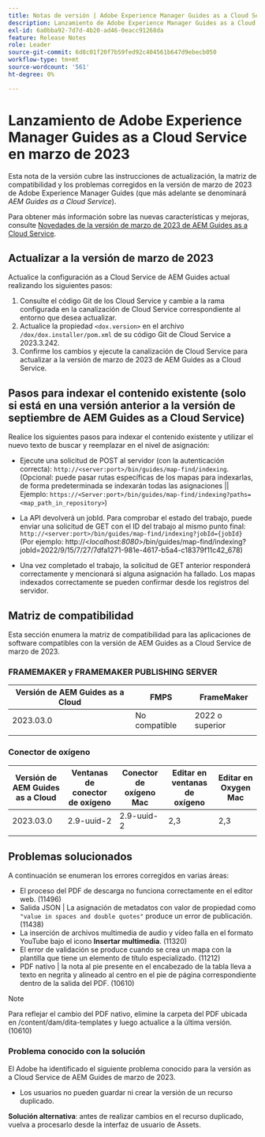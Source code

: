 ```yaml
---
title: Notas de versión | Adobe Experience Manager Guides as a Cloud Service, versión de marzo de 2023
description: Lanzamiento de Adobe Experience Manager Guides as a Cloud Service en marzo
exl-id: 6a0bba92-7d7d-4b20-ad46-0eacc91268da
feature: Release Notes
role: Leader
source-git-commit: 6d8c01f20f7b59fed92c404561b647d9ebecb050
workflow-type: tm+mt
source-wordcount: '561'
ht-degree: 0%

---
```


# Lanzamiento de Adobe Experience Manager Guides as a Cloud Service en marzo de 2023

Esta nota de la versión cubre las instrucciones de actualización, la matriz de compatibilidad y los problemas corregidos en la versión de marzo de 2023 de Adobe Experience Manager Guides (que más adelante se denominará *AEM Guides as a Cloud Service*).

Para obtener más información sobre las nuevas características y mejoras, consulte [Novedades de la versión de marzo de 2023 de AEM Guides as a Cloud Service](whats-new-2023-3-0.md).

## Actualizar a la versión de marzo de 2023

Actualice la configuración as a Cloud Service de AEM Guides actual realizando los siguientes pasos:

1. Consulte el código Git de los Cloud Service y cambie a la rama configurada en la canalización de Cloud Service correspondiente al entorno que desea actualizar.
1. Actualice la propiedad `<dox.version>` en el archivo `/dox/dox.installer/pom.xml` de su código Git de Cloud Service a 2023.3.242.
1. Confirme los cambios y ejecute la canalización de Cloud Service para actualizar a la versión de marzo de 2023 de AEM Guides as a Cloud Service.

## Pasos para indexar el contenido existente (solo si está en una versión anterior a la versión de septiembre de AEM Guides as a Cloud Service)

Realice los siguientes pasos para indexar el contenido existente y utilizar el nuevo texto de buscar y reemplazar en el nivel de asignación:

* Ejecute una solicitud de POST al servidor (con la autenticación correcta): `http://<server:port>/bin/guides/map-find/indexing`.
(Opcional: puede pasar rutas específicas de los mapas para indexarlas, de forma predeterminada se indexarán todas las asignaciones || Ejemplo: `https://<Server:port>/bin/guides/map-find/indexing?paths=<map_path_in_repository>`)

* La API devolverá un jobId. Para comprobar el estado del trabajo, puede enviar una solicitud de GET con el ID del trabajo al mismo punto final: `http://<server:port>/bin/guides/map-find/indexing?jobId={jobId}`
(Por ejemplo: http://&lt;_localhost:8080_>/bin/guides/map-find/indexing?jobId=2022/9/15/7/27/7dfa1271-981e-4617-b5a4-c18379f11c42_678)

* Una vez completado el trabajo, la solicitud de GET anterior responderá correctamente y mencionará si alguna asignación ha fallado. Los mapas indexados correctamente se pueden confirmar desde los registros del servidor.

## Matriz de compatibilidad

Esta sección enumera la matriz de compatibilidad para las aplicaciones de software compatibles con la versión de AEM Guides as a Cloud Service de marzo de 2023.

### FRAMEMAKER y FRAMEMAKER PUBLISHING SERVER

| Versión de AEM Guides as a Cloud | FMPS | FrameMaker |
| --- | --- | --- |
| 2023.03.0 | No compatible | 2022 o superior |
| | | |


### Conector de oxígeno

| Versión de AEM Guides as a Cloud | Ventanas de conector de oxígeno | Conector de oxígeno Mac | Editar en ventanas de oxígeno | Editar en Oxygen Mac |
| --- | --- | --- | --- | --- |
| 2023.03.0 | 2.9-uuid-2 | 2.9-uuid-2 | 2,3 | 2,3 |
|  |  |  |  |

## Problemas solucionados

A continuación se enumeran los errores corregidos en varias áreas:

* El proceso del PDF de descarga no funciona correctamente en el editor web. (11496)
* Salida JSON | La asignación de metadatos con valor de propiedad como `"value in spaces and double quotes"` produce un error de publicación. (11438)
* La inserción de archivos multimedia de audio y vídeo falla en el formato YouTube bajo el icono **Insertar multimedia**. (11320)
* El error de validación se produce cuando se crea un mapa con la plantilla que tiene un elemento de título especializado. (11212)
* PDF nativo | la nota al pie presente en el encabezado de la tabla lleva a texto en negrita y alineado al centro en el pie de página correspondiente dentro de la salida del PDF. (10610)
>[!NOTE]
>
>Para reflejar el cambio del PDF nativo, elimine la carpeta del PDF ubicada en /content/dam/dita-templates y luego actualice a la última versión. (10610)

### Problema conocido con la solución

El Adobe ha identificado el siguiente problema conocido para la versión as a Cloud Service de AEM Guides de marzo de 2023.

* Los usuarios no pueden guardar ni crear la versión de un recurso duplicado.

**Solución alternativa**: antes de realizar cambios en el recurso duplicado, vuelva a procesarlo desde la interfaz de usuario de Assets.
